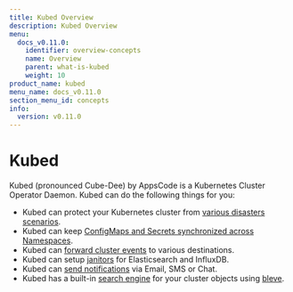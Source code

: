 ```yaml
---
title: Kubed Overview
description: Kubed Overview
menu:
  docs_v0.11.0:
    identifier: overview-concepts
    name: Overview
    parent: what-is-kubed
    weight: 10
product_name: kubed
menu_name: docs_v0.11.0
section_menu_id: concepts
info:
  version: v0.11.0
---
```


# Kubed

Kubed (pronounced Cube-Dee) by AppsCode is a Kubernetes Cluster Operator Daemon. Kubed can do the following things for you:

 - Kubed can protect your Kubernetes cluster from [various disasters scenarios](/docs/v0.11.0/guides/disaster-recovery/).
 - Kubed can keep [ConfigMaps and Secrets synchronized across Namespaces](/docs/v0.11.0/guides/config-syncer/).
 - Kubed can [forward cluster events](/docs/v0.11.0/guides/cluster-events/) to various destinations.
 - Kubed can setup [janitors](/docs/v0.11.0/guides/janitors) for Elasticsearch and InfluxDB.
 - Kubed can [send notifications](/docs/v0.11.0/guides/cluster-events/notifiers) via Email, SMS or Chat.
 - Kubed has a built-in [search engine](/docs/v0.11.0/guides/apiserver) for your cluster objects using [bleve](https://github.com/blevesearch/bleve).
